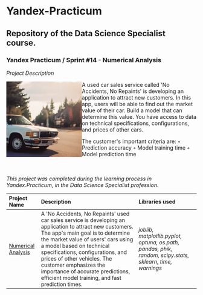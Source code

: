 # Yandex-Practicum <a id='numerical_analysis'></a>
## Repository of the Data Science Specialist course.
### Yandex Practicum / Sprint #14 - Numerical Analysis

*Project Description*

<img src="https://github.com/DimaDoesCode/Yandex_Practicum-Numerical_Analysis/blob/master/numerical_analysis.png" width="200" height="200" align="left"/>

A used car sales service called 'No Accidents, No Repaints' is developing an application to attract new customers. In this app, users will be able to find out the market value of their car. Build a model that can determine this value. You have access to data on technical specifications, configurations, and prices of other cars.

The customer's important criteria are:
◦ Prediction accuracy
◦ Model training time
◦ Model prediction time

<br clear="left"/><br>*This project was completed during the learning process in Yandex.Practicum, in the Data Science Specialist profession.*

| Project Name | Description | Libraries used |
| :---------------------- | :---------------------- | :---------------------- |
| [Numerical Analysis](numerical_analysis) | A 'No Accidents, No Repaints' used car sales service is developing an application to attract new customers. The app's main goal is to determine the market value of users' cars using a model based on technical specifications, configurations, and prices of other vehicles. The customer emphasizes the importance of accurate predictions, efficient model training, and fast prediction times. | <i>joblib, matplotlib.pyplot, optuna, os.path, pandas, phik, random, scipy.stats, sklearn, time, warnings</i>|